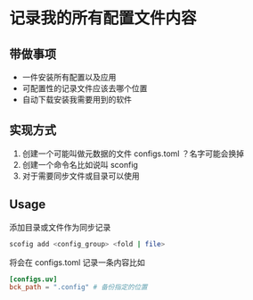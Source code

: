 # 记录我的所有配置文件内容

## 带做事项
- 一件安装所有配置以及应用
- 可配置性的记录文件应该去哪个位置
- 自动下载安装我需要用到的软件

## 实现方式
1. 创建一个可能叫做元数据的文件 configs.toml ？名字可能会换掉
2. 创建一个命令名比如说叫 sconfig
3. 对于需要同步文件或目录可以使用  

## Usage
添加目录或文件作为同步记录
```sh
scofig add <config_group> <fold | file>
```
将会在 configs.toml 记录一条内容比如
```toml
[configs.uv]
bck_path = ".config" # 备份指定的位置
```